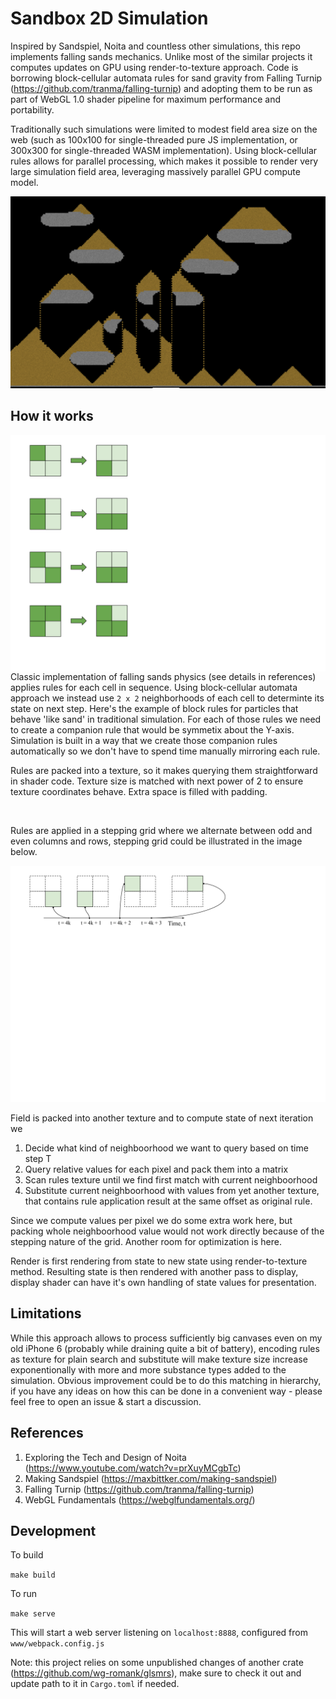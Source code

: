 # Sandbox 2D Simulation

Inspired by Sandspiel, Noita and countless other simulations, this repo implements falling sands mechanics. Unlike most of the similar projects it computes updates on GPU using render-to-texture approach. Code is borrowing block-cellular automata rules for sand gravity from Falling Turnip (https://github.com/tranma/falling-turnip) and adopting them to be run as part of WebGL 1.0 shader pipeline for maximum performance and portability.

Traditionally such simulations were limited to modest field area size on the web (such as 100x100 for single-threaded pure JS implementation, or 300x300 for single-threaded WASM implementation). Using block-cellular rules allows for parallel processing, which makes it possible to render very large simulation field area, leveraging massively parallel GPU compute model.

<p align="center">
    <img src="/docs/preview.png">
</p>

## How it works

<img align="left" src="/docs/rules-illustration.svg">

Classic implementation of falling sands physics (see details in references) applies rules for each cell in sequence. Using block-cellular automata approach we instead use `2 x 2` neighborhoods of each cell to determinte its state on next step. Here's the example of block rules for particles that behave 'like sand' in traditional simulation. For each of those rules we need to create a companion rule that would be symmetix about the Y-axis. Simulation is built in a way that we create those companion rules automatically so we don't have to spend time manually mirroring each rule.

Rules are packed into a texture, so it makes querying them straightforward in shader code. Texture size is matched with next power of 2 to ensure texture coordinates behave. Extra space is filled with padding.

<br clear="left"/>

Rules are applied in a stepping grid where we alternate between odd and even columns and rows, stepping grid could be illustrated in the image below.

<img src="/docs/stepping-grid.svg">

Field is packed into another texture and to compute state of next iteration we

1. Decide what kind of neighboorhood we want to query based on time step T
2. Query relative values for each pixel and pack them into a matrix
3. Scan rules texture until we find first match with current neighboorhood
4. Substitute current neighboorhood with values from yet another texture, that contains rule application result at the same offset as original rule.

Since we compute values per pixel we do some extra work here, but packing whole neighboorhood value would not work directly because of the stepping nature of the grid. Another room for optimization is here.

Render is first rendering from state to new state using render-to-texture method. Resulting state is then rendered with another pass to display, display shader can have it's own handling of state values for presentation.

## Limitations

While this approach allows to process sufficiently big canvases even on my old iPhone 6 (probably while draining quite a bit of battery), encoding rules as texture for plain search and substitute will make texture size increase exponentionally with more and more substance types added to the simulation. Obvious improvement could be to do this matching in hierarchy, if you have any ideas on how this can be done in a convenient way - please feel free to open an issue & start a discussion.

## References

1. Exploring the Tech and Design of Noita (https://www.youtube.com/watch?v=prXuyMCgbTc)
2. Making Sandspiel (https://maxbittker.com/making-sandspiel)
3. Falling Turnip (https://github.com/tranma/falling-turnip)
4. WebGL Fundamentals (https://webglfundamentals.org/)

## Development

To build

```make build```

To run

```make serve```

This will start a web server listening on `localhost:8888`, configured from `www/webpack.config.js`

Note: this project relies on some unpublished changes of another crate (https://github.com/wg-romank/glsmrs), make sure to check it out and update path to it in `Cargo.toml` if needed.
